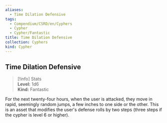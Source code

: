 ```yaml
---
aliases:
  - Time Dilation Defensive
tags:
  - Compendium/CSRD/en/Cyphers
  - Cypher
  - Cypher/Fantastic
title: Time Dilation Defensive
collection: Cyphers
kind: Cypher
---
```

## Time Dilation Defensive  
>[!info] Stats  
> **Level:** 1d6  
> **Kind:** Fantastic
  
For the next twenty-four hours, when the user is attacked, they move in rapid, seemingly random jumps, a few inches to one side or the other. This is an asset that modifies the user's defense rolls by two steps (three steps if the cypher is level 6 or higher).